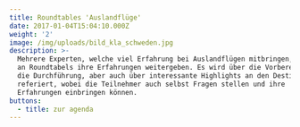 ```yaml
---
title: Roundtables 'Auslandflüge'
date: 2017-01-04T15:04:10.000Z
weight: '2'
image: /img/uploads/bild_kla_schweden.jpg
description: >-
  Mehrere Experten, welche viel Erfahrung bei Auslandflügen mitbringen, werden
  an Roundtabels ihre Erfahrungen weitergeben. Es wird über die Vorbereitung,
  die Durchführung, aber auch über interessante Highlights an den Destinationen
  referiert, wobei die Teilnehmer auch selbst Fragen stellen und ihre
  Erfahrungen einbringen können.
buttons:
  - title: zur agenda
---
```


